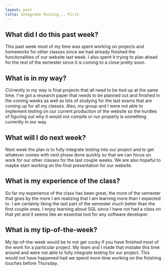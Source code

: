 ```yaml
---
layout: post
title: Integrate Testing... First.
---
```

## What did I do this past week?
This past week most of my time was spent working on projects and homeworks for other classes since we had already finished the funcitonalities of our website last week. I also spent it trying to plan ahead for the rest of the semester since it is coming to a close pretty soon. 

## What is in my way?
CUrrently in my way is final projects that all need to be tied up at the same time. I've got a research paper that needs to be planned out and finished in the coming weeks as well as lots of studying for the last exams that are coming up for all my classes. Also, my group and I were not able to implement testing on our current production of the website so the hurdles of figuring out why it would not compile or run properly is something currently in our way.

## What will I do next week?
Next week the plan is to fully integrate testing into our project and to get whatever comes with next phase done quickly so that we can focus on work for our other classes for the last couple weeks. We are also hopeful to maybe start working on the final presentation for our website. 

## What is my experience of the class?
So far my experience of the class has been great, the more of the semester that goes by the more I am realizing that I am learning more than I expected to. I am certainly liking the last part of the semester much better than the first couple ones. I enjoy learning about SQL since I have not had a class on that yet and it seems like an essential tool for any software developer. 

## What is my tip-of-the-week?
My tip-of-the-week would be to not get cocky if you have finished most of the work for a particular project. My team and I made that mistake this time around and were not able to fully integrate testing for our project. This would not have happened had we spend more time working on the finishing touches before Thursday. 